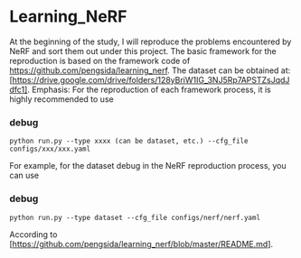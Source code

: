 # Learning_NeRF
At the beginning of the study, I will reproduce the problems encountered by NeRF and sort them out under this project. 
The basic framework for the reproduction is based on the framework code of https://github.com/pengsida/learning_nerf.
The dataset can be obtained at: [https://drive.google.com/drive/folders/128yBriW1IG_3NJ5Rp7APSTZsJqdJdfc1].
Emphasis: For the reproduction of each framework process, it is highly recommended to use 
### debug
```
python run.py --type xxxx (can be dataset, etc.) --cfg_file configs/xxx/xxx.yaml
```
For example, for the dataset debug in the NeRF reproduction process, you can use
### debug
```
python run.py --type dataset --cfg_file configs/nerf/nerf.yaml
```
According to [https://github.com/pengsida/learning_nerf/blob/master/README.md].
